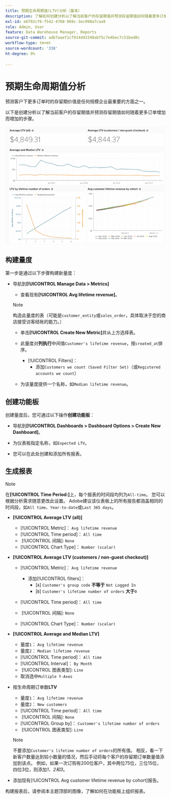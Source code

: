 ```yaml
---
title: 预期生命周期值(LTV)分析（基本）
description: 了解如何创建分析以了解当前客户的存留期值并预测存留期值如何随着更多订单而增加。
exl-id: e6f02cf6-f542-4768-969c-3ec998a7caa9
role: Admin, User
feature: Data Warehouse Manager, Reports
source-git-commit: adb7aaef1cf914d43348abf5c7e4bec7c51bed0c
workflow-type: tm+mt
source-wordcount: '338'
ht-degree: 0%

---
```


# 预期生命周期值分析

预测客户下更多订单时的存留期价值是任何规模企业最重要的方面之一。

以下是创建分析以了解当前客户的存留期值并预测存留期值如何随着更多订单增加而增加的步骤。

![预期生命周期值](../../assets/expected_ltv_720.png)

## 构建量度

第一步是通过以下步骤构建新量度：
* 导航到&#x200B;**[!UICONTROL Manage Data > Metrics]**
   * 查看现有&#x200B;**[!UICONTROL Avg lifetime revenue]**。

  >[!NOTE]
  >
  >构造此量度的表（可能是`customer_entity`或`sales_order`，具体取决于您的商店接受访客结账的能力。）

   * 单击&#x200B;**[!UICONTROL Create New Metric]**&#x200B;并从上方选择表。
   * 此量度对&#x200B;**列执行**&#x200B;中间值`Customer's lifetime revenue`，按`created_at`排序。
      * [!UICONTROL Filters]：
         * 添加`Customers we count (Saved Filter Set)`（或`Registered accounts we count`）

   * 为该量度提供一个名称，如`Median lifetime revenue`。

## 创建功能板

创建量度后，您可通过以下操作&#x200B;**创建功能板**：
* 导航到&#x200B;**[!UICONTROL Dashboards > Dashboard Options > Create New Dashboard]**。
* 为仪表板指定名称，如`Expected LTV`。

* 您可以在此处创建和添加所有报表。

## 生成报表

>[!NOTE]
>
>在&#x200B;**[!UICONTROL Time Period:]**&#x200B;上，每个报表的时间段均列为`All-time`。 您可以根据分析需求随意更改此设置。 Adobe建议该仪表板上的所有报告都涵盖相同的时间段，如`All time`、`Year-to-date`或`Last 365 days`。

* **[!UICONTROL Average LTV (all)]**
   * [!UICONTROL Metric]： `Avg lifetime revenue`
   * [!UICONTROL Time period]： `All time`
   * &#x200B;
     [!UICONTROL 间隔]: `None`
   * [!UICONTROL Chart Type]： `Number (scalar)`

* **[!UICONTROL Average LTV (customers / non-guest checkout)]**
   * [!UICONTROL Metric]： `Avg lifetime revenue`
      * 添加[!UICONTROL filters]：
         * [`A`] `Customer's group code` **不等于** `Not Logged In`
         * [`B`] `Customer's lifetime number of orders` **大于**`0`

   * [!UICONTROL Time period]： `All time`
   * &#x200B;
     [!UICONTROL 间隔]: `None`
   * [!UICONTROL Chart Type]： `Number (scalar)`

* **[!UICONTROL Average and Median LTV]**
   * 量度`1`： `Avg lifetime revenue`
   * 量度`2`： `Median lifetime revenue`
   * [!UICONTROL Time period]： `All time`
   * [!UICONTROL Interval]： `By Month`
   * &#x200B;
     [!UICONTROL 图表类型]: `Line`
   * 取消选中`Multiple Y-Axes`

* 按生命周期订单数&#x200B;**LTV**
   * 量度`1`： `Avg lifetime revenue`
   * 量度`2`： `New customers`
   * [!UICONTROL Time period]： `All time`
   * &#x200B;
     [!UICONTROL 间隔]: `None`
   * [!UICONTROL Group by]： `Customer's lifetime number of orders`
   * &#x200B;
     [!UICONTROL 图表类型]: `Line`

  >[!NOTE]
  >
  >不要添加`Customer's lifetime number of orders`的所有值。 相反，看一下新客户数量达到较小数量的情况，然后手动将每个客户的存留期订单数量值添加到该点。 例如，如果一次订购有200位客户，其中两位75位，三位15位，四位3位，则添加&#x200B;*1、2和3*。

* 添加现有[!UICONTROL Avg customer lifetime revenue by cohort]报告。

构建报表后，请参阅本主题顶部的图像，了解如何在功能板上组织报表。
